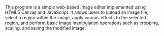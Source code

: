 This program is a simple web-based image editor implemented using HTML5 Canvas and JavaScript. It allows users to upload an image file, select a region within the image, apply various effects to the selected region, and perform basic image manipulation operations such as cropping, scaling, and saving the modified image.
